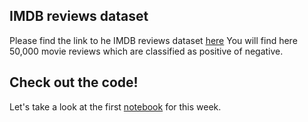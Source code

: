 ## IMDB reviews dataset

Please find the link to he IMDB reviews dataset [here](http://ai.stanford.edu/~amaas/data/sentiment/)
You will find here 50,000 movie reviews which are classified as positive of negative.

## Check out the code!
Let's take a look at the first [notebook](https://colab.research.google.com/github/lmoroney/dlaicourse/blob/master/TensorFlow%20In%20Practice/Course%203%20-%20NLP/Course%203%20-%20Week%202%20-%20Lesson%201.ipynb) for this week.

